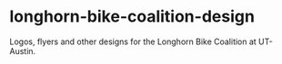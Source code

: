longhorn-bike-coalition-design
==============================

Logos, flyers and other designs for the Longhorn Bike Coalition at UT-Austin.
